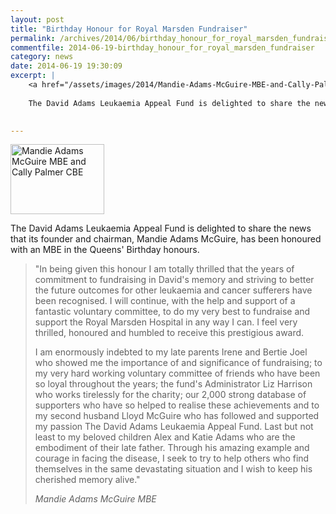 ```yaml
---
layout: post
title: "Birthday Honour for Royal Marsden Fundraiser"
permalink: /archives/2014/06/birthday_honour_for_royal_marsden_fundraiser.html
commentfile: 2014-06-19-birthday_honour_for_royal_marsden_fundraiser
category: news
date: 2014-06-19 19:30:09
excerpt: |
    <a href="/assets/images/2014/Mandie-Adams-McGuire-MBE-and-Cally-Palmer-CBE.jpg" title="See larger version of - Mandie Adams McGuire MBE and Cally Palmer CBE"><img src="/assets/images/2014/Mandie-Adams-McGuire-MBE-and-Cally-Palmer-CBE_thumb.jpg" width="150" height="112" alt="Mandie Adams McGuire MBE and Cally Palmer CBE" class="photo right" /></a>
    
    The David Adams Leukaemia Appeal Fund is delighted to share the news that its founder and chairman, Mandie Adams McGuire, has been honoured with an MBE in the Queens' Birthday honours.
    

---
```


<a href="/assets/images/2014/Mandie-Adams-McGuire-MBE-and-Cally-Palmer-CBE.jpg" title="See larger version of - Mandie Adams McGuire MBE and Cally Palmer CBE"><img src="/assets/images/2014/Mandie-Adams-McGuire-MBE-and-Cally-Palmer-CBE_thumb.jpg" width="150" height="112" alt="Mandie Adams McGuire MBE and Cally Palmer CBE" class="photo right" /></a>

The David Adams Leukaemia Appeal Fund is delighted to share the news that its founder and chairman, Mandie Adams McGuire, has been honoured with an MBE in the Queens' Birthday honours.

> "In being given this honour I am totally thrilled that the years of commitment to fundraising in David's memory and striving to better the future outcomes for other leukaemia and cancer sufferers have been recognised. I will continue, with the help and support of a fantastic voluntary committee, to do my very best to fundraise and support the Royal Marsden Hospital in any way I can. I feel very thrilled, honoured and humbled to receive this prestigious award.
> 
>  I am enormously indebted to my late parents Irene and Bertie Joel who showed me the importance of and significance of fundraising; to my very hard working voluntary committee of friends who have been so loyal throughout the years; the fund's Administrator Liz Harrison who works tirelessly for the charity; our 2,000 strong database of supporters who have so helped to realise these achievements and to my second husband Lloyd McGuire who has followed and supported my passion The David Adams Leukaemia Appeal Fund. Last but not least to my beloved children Alex and Katie Adams who are the embodiment of their late father. Through his amazing example and courage in facing the disease, I seek to try to help others who find themselves in the same devastating situation and I wish to keep his cherished memory alive."
> 
> <cite>Mandie Adams McGuire MBE</cite>
